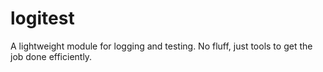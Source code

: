 # logitest
A lightweight module for logging and testing. No fluff, just tools to get the job done efficiently.